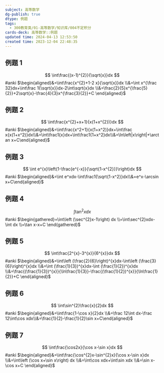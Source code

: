 ```yaml
---
subject: 高等数学
dg-publish: true
dtype: 例题
tags:
  - 300教育类/01-高等数学/知识库/004不定积分
cards-deck: 高等数学::例题
updated time: 2024-04-13 12:53:50
created time: 2023-12-04 22:48:35
---
```

## 例题 1

$$
\int\frac{(x-1)^{2}}{\sqrt{x}}dx
$$
#anki 
$\begin{aligned}&=\int\frac{x^{2}+1-2 x}{\sqrt{x}}dx \\&=\int x^{\frac 32}dx+\int\frac 1{\sqrt{x}}dx-2\int\sqrt{x}dx \\&=\frac{2}{5}x^{\frac{5}{2}}+2\sqrt{x}-\frac{4}{3}x^{\frac{3}{2}}+C \end{aligned}$

## 例题 2

$$
\int\frac{x^{2}+x+1}{x(1+x^{2})}dx
$$
#anki 
$\begin{aligned}&=\int\frac{x^2+1}{x(1+x^2)}dx+\int\frac x{x(1+x^2)}dx\\&=\int\frac1{x}dx+\int\frac1{1+x^2}dx\\&=\ln\left|x\right|+\arctan x+C\end{aligned}$

## 例题 3

$$
\int e^{x}\left(1-\frac{e^{-x}}{\sqrt{1-x^{2}}}\right)dx
$$
#anki 
$\begin{aligned}&=\int e^xdx-\int\frac1{\sqrt{1-x^2}}dx\\&=e^x-\arcsin x+C\end{aligned}$

## 例题 4

$$
\int\tan^{2}xdx
$$
#anki 
$\begin{gathered}=\int\left (\sec^{2}x-1\right) dx \\=\int\sec^{2}xdx-\int dx \\=\tan x-x+C \end{gathered}$

## 例题 5

$$
\int\frac{2^{x}-3^{x}}{6^{x}}dx
$$
#anki 
$\begin{aligned}&=\int\left (\frac{2}{6}\right)^{x}dx-\int\left (\frac{3}{6}\right)^{x}dx \\&=\int (\frac{1}{3})^{x}dx-\int (\frac{1}{2})^{x}dx \\&=\frac{(\frac{1}{3})^{x}}{\ln\frac{1}{3}}-\frac{(\frac{1}{2})^{x}}{\ln\frac{1}{2}}+C \end{aligned}$

## 例题 6

$$
\int\sin^{2}\frac{x}{2}dx
$$
#anki 
$\begin{aligned}&=\int\frac{1-\cos x}{2}dx \\&=\frac 12\int dx-\frac 12\int\cos xdx\\&=\frac{1}{2}-\frac{1}{2}\sin x+C\end{aligned}$

## 例题 7

$$
\int\frac{\cos2x}{\cos x-\sin x}dx
$$
#anki 
$\begin{aligned}&=\int\frac{\cos^{2}x-\sin^{2}x}{\cos x-\sin x}dx \\&=\int\left (\cos x+\sin x\right) dx \\&=\int\cos xdx+\int\sin xdx \\&=\sin x-\cos x+C \end{aligned}$
